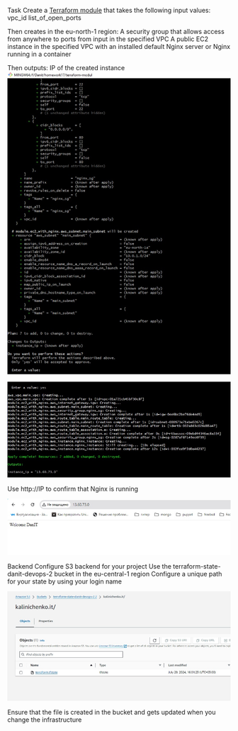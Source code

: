 Task
Create a [Terraform module](https://github.com/Visemir/homework17/tree/main/terraform-modul) that takes the following input values:
vpc_id
list_of_open_ports

Then creates in the eu-north-1 region:
A security group that allows access from anywhere to ports from input in the specified VPC
A public EC2 instance in the specified VPC with an installed default Nginx server or Nginx running in a container

Then outputs:
IP of the created instance
![](https://github.com/Visemir/homework17/blob/main/terraformapply.jpg)

![](https://github.com/Visemir/homework17/blob/main/terraformcreate.jpg)

Use http://IP to confirm that Nginx is running

![](https://github.com/Visemir/homework17/blob/main/web.jpg)

Backend
Configure S3 backend for your project
Use the terraform-state-danit-devops-2 bucket in the eu-central-1 region
Configure a unique path for your state by using your login name

![](https://github.com/Visemir/homework17/blob/main/s3.jpg)

Ensure that the file is created in the bucket and gets updated when you change the infrastructure
